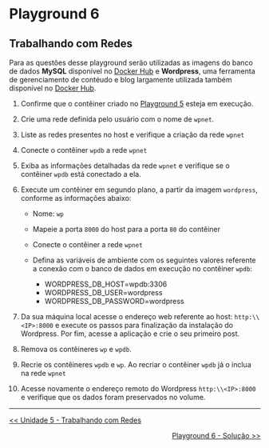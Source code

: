 # Playground 6

## Trabalhando com Redes

Para as questões desse playground serão utilizadas as imagens do banco de dados **MySQL** disponível no [Docker Hub](https://hub.docker.com/_/mysql/) e **Wordpress**, uma ferramenta de gerenciamento de contéudo e blog largamente utilizada também disponível no [Docker Hub](https://hub.docker.com/_/wordpress/).


1. Confirme que o contêiner criado no [Playground 5](../../unidade4/playground/play5.md) esteja em execução.

2. Crie uma rede definida pelo usuário com o nome de `wpnet`.

3. Liste as redes presentes no host e verifique a criação da rede `wpnet`

4. Conecte o contêiner `wpdb` a rede `wpnet`

5. Exiba as informações detalhadas da rede `wpnet` e verifique se o contêiner `wpdb` está conectado a ela.

6. Execute um contêiner em segundo plano, a partir da imagem `wordpress`, conforme as informações abaixo:

    - Nome: `wp`

    - Mapeie a porta `8000` do host para a porta `80` do contêiner

    - Conecte o contêiner a rede `wpnet`

    - Defina as variáveis de ambiente com os seguintes valores referente a conexão com o banco de dados em execução no contêiner `wpdb`:
        - WORDPRESS_DB_HOST=wpdb:3306
        - WORDPRESS_DB_USER=wordpress
        - WORDPRESS_DB_PASSWORD=wordpress

7. Da sua máquina local acesse o endereço web referente ao host: `http:\\<IP>:8000` e execute os passos para finalização da instalação do Wordpress. Por fim, acesse a aplicação e crie o seu primeiro post.

8. Remova os contêineres `wp` e `wpdb`.

9. Recrie os contêineres `wpdb` e `wp`. Ao recriar o contêiner `wpdb` já o inclua na rede `wpnet`

10. Acesse novamente o endereço remoto do Wordpress `http:\\<IP>:8000` e verifique que os dados foram preservados no volume.


---
<p align="left">
<a href='../../unidade5/unidade5.md' id='unidade5' class='anchor' aria-hidden='true'><< Unidade 5 - Trabalhando com Redes</a></p>
<p align="right">
<a href='play6-solucao.md' id='play6-solucao' class='anchor' aria-hidden='true'>Playground 6 - Solução >></a></p>
